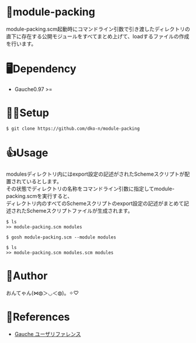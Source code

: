 # 🧰module-packing
module-packing.scm起動時にコマンドライン引数で引き渡したディレクトリの直下に存在する公開モジュールをすべてまとめ上げて、loadするファイルの作成を行います。

# 🖥Dependency
* Gauche0.97 >=

# 👩‍💻Setup
```
$ git clone https://github.com/dko-n/module-packing
```

# 👍Usage
modulesディレクトリ内にはexport設定の記述がされたSchemeスクリプトが配置されているとします。  
その状態でディレクトリの名称をコマンドライン引数に指定してmodule-packing.scmを実行すると、  
ディレクトリ内のすべてのSchemeスクリプトのexport設定の記述がまとめて記述されたSchemeスクリプトファイルが生成されます。
```
$ ls
>> module-packing.scm modules

$ gosh module-packing.scm --module modules

$ ls
>> module-packing.scm modules.scm modules
```
# 📝Author
おんてゃん(⋈◍＞◡＜◍)。✧♡

# 📖References
* [Gauche ユーザリファレンス](http://practical-scheme.net/gauche/man/gauche-refj/index.html)
